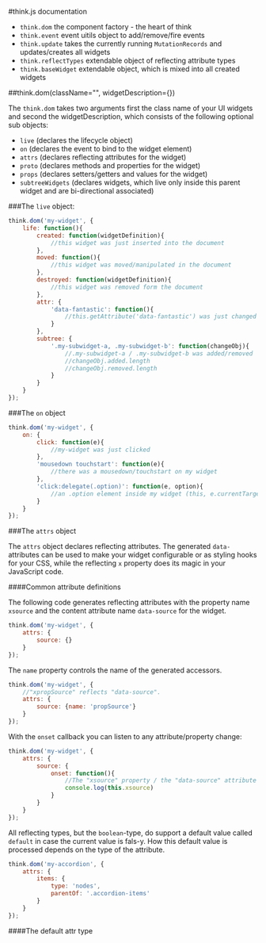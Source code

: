 #think.js documentation

* ``think.dom`` the component factory - the heart of think
* ``think.event`` event uitils object to add/remove/fire events
* ``think.update`` takes the currently running ``MutationRecords`` and updates/creates all widgets
* ``think.reflectTypes`` extendable object of reflecting attribute types
* ``think.baseWidget`` extendable object, which is mixed into all created widgets

##think.dom(className="", widgetDescription={})

The ``think.dom`` takes two arguments first the class name of your UI widgets and second the widgetDescription, which consists of the following optional sub objects:

* ``live`` (declares the lifecycle object)
* ``on`` (declares the event to bind to the widget element)
* ``attrs`` (declares reflecting attributes for the widget)
* ``proto`` (declares methods and properties for the widget)
* ``props`` (declares setters/getters and values for the widget)
* ``subtreeWidgets`` (declares widgets, which live only inside this parent widget and are bi-directional associated)

###The ``live`` object:

```js
think.dom('my-widget', {
	life: function(){
		created: function(widgetDefinition){
			//this widget was just inserted into the document
		},
		moved: function(){
			//this widget was moved/manipulated in the document
		},
		destroyed: function(widgetDefinition){
			//this widget was removed form the document
		},
		attr: {
			'data-fantastic': function(){
				//this.getAttribute('data-fantastic') was just changed
			}
		},
		subtree: {
			'.my-subwidget-a, .my-subwidget-b': function(changeObj){
				//.my-subwidget-a / .my-subwidget-b was added/removed
				//changeObj.added.length
				//changeObj.removed.length
			}
		}
	}
});
```

###The ``on`` object

```js
think.dom('my-widget', {
	on: {
		click: function(e){
			//my-widget was just clicked
		},
		'mousedown touchstart': function(e){
			//there was a mousedown/touchstart on my widget
		},
		'click:delegate(.option)': function(e, option){
			//an .option element inside my widget (this, e.currentTarget) was just clicked
		}
	}
});
```

###The ``attrs`` object

The ``attrs`` object declares reflecting attributes. The generated ``data-`` attributes can be used to make your widget configurable or as styling hooks for your CSS, while the reflecting ``x`` property does its magic in your JavaScript code.

####Common attribute definitions

The following code generates reflecting attributes with the property name ``xsource`` and the content attribute name ``data-source`` for the widget.



```js
think.dom('my-widget', {
	attrs: {
		source: {}
	}
});
```

The ``name`` property controls the name of the generated accessors.

```js
think.dom('my-widget', {
	//"xpropSource" reflects "data-source".
	attrs: {
		source: {name: 'propSource'}
	}
});
```

With the ``onset`` callback you can listen to any attribute/property change:

```js
think.dom('my-widget', {
	attrs: {
		source: {
			onset: function(){
				//The "xsource" property / the "data-source" attribute was changed.
				console.log(this.xsource)
			}
		}
	}
});
```

All reflecting types, but the ``boolean``-type, do support a default value called ``default`` in case the current value is fals-y. How this default value is processed depends on the type of the attribute.

```js
think.dom('my-accordion', {
	attrs: {
		items: {
			type: 'nodes',
            parentOf: '.accordion-items'
		}
	}
});
```

####The default attr type








